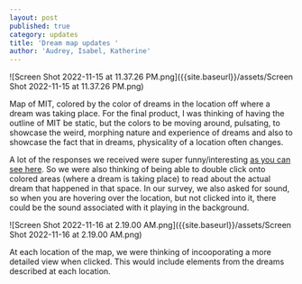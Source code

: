```yaml
---
layout: post
published: true
category: updates
title: 'Dream map updates '
author: 'Audrey, Isabel, Katherine'
---
```

![Screen Shot 2022-11-15 at 11.37.26 PM.png]({{site.baseurl}}/assets/Screen Shot 2022-11-15 at 11.37.26 PM.png)

Map of MIT, colored by the color of dreams in the location off where a dream was taking place. For the final product, I was thinking of having the outline of MIT be static, but the colors to be moving around, pulsating, to showcase the weird, morphing nature and experience of dreams and also to showcase the fact that in dreams, physicality of a location often changes.

A lot of the responses we received were super funny/interesting [as you can see here](https://docs.google.com/forms/d/1euw0asNfs4oNJdHXX-SPD-00xBtv3Hpb0LUmbTirS7o/edit?usp=sharing_eil_se_dm&ts=63727a84). So we were also thinking of being able to double click onto colored areas (where a dream is taking place) to read about the actual dream that happened in that space. In our survey, we also asked for sound, so when you are hovering over the location, but not clicked into it, there could be the sound associated with it playing in the background.

![Screen Shot 2022-11-16 at 2.19.00 AM.png]({{site.baseurl}}/assets/Screen Shot 2022-11-16 at 2.19.00 AM.png)

At each location of the map, we were thinking of incooporating a more detailed view when clicked. This would include elements from the dreams described at each location. 
